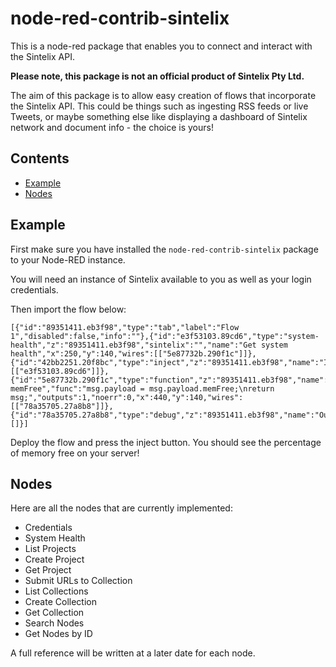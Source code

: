 # node-red-contrib-sintelix

This is a node-red package that enables you to connect and interact with the Sintelix API.

__Please note, this package is not an official product of Sintelix Pty Ltd.__

The aim of this package is to allow easy creation of flows that incorporate the Sintelix API. This could be things such as ingesting RSS feeds or live Tweets, or maybe something else like displaying a dashboard of Sintelix network and document info - the choice is yours!

## Contents
- [Example](#example)
- [Nodes](#nodes)


## Example
First make sure you have installed the `node-red-contrib-sintelix` package to your Node-RED instance.

You will need an instance of Sintelix available to you as well as your login credentials.

Then import the flow below:
```
[{"id":"89351411.eb3f98","type":"tab","label":"Flow 1","disabled":false,"info":""},{"id":"e3f53103.89cd6","type":"system-health","z":"89351411.eb3f98","sintelix":"","name":"Get system health","x":250,"y":140,"wires":[["5e87732b.290f1c"]]},{"id":"42bb2251.20f8bc","type":"inject","z":"89351411.eb3f98","name":"Inject","topic":"","payload":"","payloadType":"date","repeat":"","crontab":"","once":false,"onceDelay":0.1,"x":90,"y":140,"wires":[["e3f53103.89cd6"]]},{"id":"5e87732b.290f1c","type":"function","z":"89351411.eb3f98","name":"Get memFree","func":"msg.payload = msg.payload.memFree;\nreturn msg;","outputs":1,"noerr":0,"x":440,"y":140,"wires":[["78a35705.27a8b8"]]},{"id":"78a35705.27a8b8","type":"debug","z":"89351411.eb3f98","name":"Output!","active":true,"tosidebar":true,"console":false,"tostatus":false,"complete":"payload","targetType":"msg","x":600,"y":140,"wires":[]}]
```

Deploy the flow and press the inject button. You should see the percentage of memory free on your server!

## Nodes
Here are all the nodes that are currently implemented:

- Credentials
- System Health
- List Projects
- Create Project
- Get Project
- Submit URLs to Collection
- List Collections
- Create Collection
- Get Collection
- Search Nodes
- Get Nodes by ID

A full reference will be written at a later date for each node.
